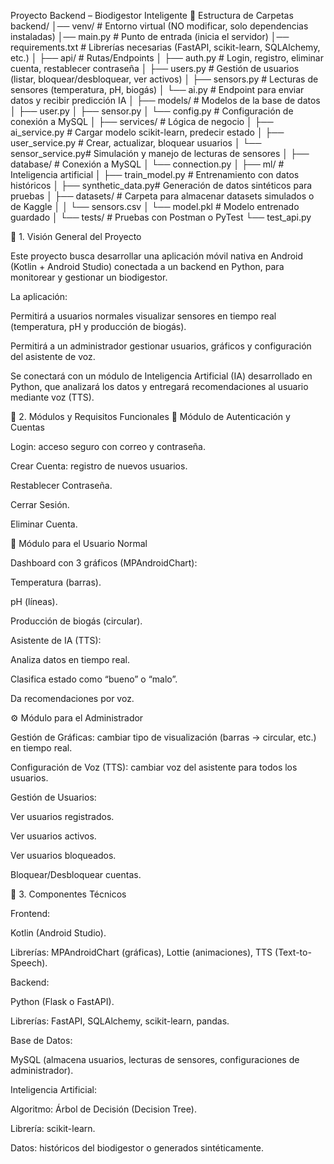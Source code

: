 Proyecto Backend – Biodigestor Inteligente
📂 Estructura de Carpetas
backend/
│── venv/               # Entorno virtual (NO modificar, solo dependencias instaladas)
│── main.py              # Punto de entrada (inicia el servidor)
│── requirements.txt     # Librerías necesarias (FastAPI, scikit-learn, SQLAlchemy, etc.)
│
├── api/                 # Rutas/Endpoints
│   ├── auth.py          # Login, registro, eliminar cuenta, restablecer contraseña
│   ├── users.py         # Gestión de usuarios (listar, bloquear/desbloquear, ver activos)
│   ├── sensors.py       # Lecturas de sensores (temperatura, pH, biogás)
│   └── ai.py            # Endpoint para enviar datos y recibir predicción IA
│
├── models/              # Modelos de la base de datos
│   ├── user.py
│   ├── sensor.py
│   └── config.py        # Configuración de conexión a MySQL
│
├── services/            # Lógica de negocio
│   ├── ai_service.py    # Cargar modelo scikit-learn, predecir estado
│   ├── user_service.py  # Crear, actualizar, bloquear usuarios
│   └── sensor_service.py# Simulación y manejo de lecturas de sensores
│
├── database/            # Conexión a MySQL
│   └── connection.py
│
├── ml/                  # Inteligencia artificial
│   ├── train_model.py   # Entrenamiento con datos históricos
│   ├── synthetic_data.py# Generación de datos sintéticos para pruebas
│   ├── datasets/        # Carpeta para almacenar datasets simulados o de Kaggle
│   │   └── sensors.csv
│   └── model.pkl        # Modelo entrenado guardado
│
└── tests/               # Pruebas con Postman o PyTest
    └── test_api.py

📖 1. Visión General del Proyecto

Este proyecto busca desarrollar una aplicación móvil nativa en Android (Kotlin + Android Studio) conectada a un backend en Python, para monitorear y gestionar un biodigestor.

La aplicación:

Permitirá a usuarios normales visualizar sensores en tiempo real (temperatura, pH y producción de biogás).

Permitirá a un administrador gestionar usuarios, gráficos y configuración del asistente de voz.

Se conectará con un módulo de Inteligencia Artificial (IA) desarrollado en Python, que analizará los datos y entregará recomendaciones al usuario mediante voz (TTS).

📖 2. Módulos y Requisitos Funcionales
🔑 Módulo de Autenticación y Cuentas

Login: acceso seguro con correo y contraseña.

Crear Cuenta: registro de nuevos usuarios.

Restablecer Contraseña.

Cerrar Sesión.

Eliminar Cuenta.

👤 Módulo para el Usuario Normal

Dashboard con 3 gráficos (MPAndroidChart):

Temperatura (barras).

pH (líneas).

Producción de biogás (circular).

Asistente de IA (TTS):

Analiza datos en tiempo real.

Clasifica estado como “bueno” o “malo”.

Da recomendaciones por voz.

⚙️ Módulo para el Administrador

Gestión de Gráficas: cambiar tipo de visualización (barras → circular, etc.) en tiempo real.

Configuración de Voz (TTS): cambiar voz del asistente para todos los usuarios.

Gestión de Usuarios:

Ver usuarios registrados.

Ver usuarios activos.

Ver usuarios bloqueados.

Bloquear/Desbloquear cuentas.

📖 3. Componentes Técnicos

Frontend:

Kotlin (Android Studio).

Librerías: MPAndroidChart (gráficas), Lottie (animaciones), TTS (Text-to-Speech).

Backend:

Python (Flask o FastAPI).

Librerías: FastAPI, SQLAlchemy, scikit-learn, pandas.

Base de Datos:

MySQL (almacena usuarios, lecturas de sensores, configuraciones de administrador).

Inteligencia Artificial:

Algoritmo: Árbol de Decisión (Decision Tree).

Librería: scikit-learn.

Datos: históricos del biodigestor o generados sintéticamente.